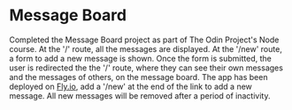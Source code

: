 # Message Board

Completed the Message Board project as part of The Odin Project's Node course.
At the '/' route, all the messages are displayed.
At the '/new' route, a form to add a new message is shown. 
Once the form is submitted, the user is redirected the the '/' route, where they can see their own messages and the messages of others, on the message board.
The app has been deployed on [Fly.io](https://message-board-demo.fly.dev/), add a '/new' at the end of the link to add a new message.
All new messages will be removed after a period of inactivity.